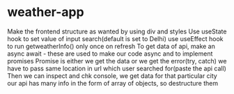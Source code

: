 # weather-app
Make the frontend structure as wanted by using div and styles
Use useState hook to set value of input search(default is set to Delhi)
use useEffect hook to run getweatherInfo() only once on refresh
To get data of api, make an async await - these are used to make our code async and to implement promises
Promise is either we get the data or we get the error(try, catch)
we have to pass same location in url which user searched for(paste the api call)
Then we can inspect and chk console, we get data for that particular city
our api has many info in the form of array of objects, so destructure them
